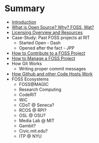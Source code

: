 # Summary

* [Introduction](README.md)
* [What is Open Source? Why? FOSS, Wat?](chapters/fosswat.md)
* [Licensing Overview and Resources](chapters/licensing.md)
* Case-Study: Past FOSS projects at RIT
   * Started Open - Dash
   * Opened after the fact - JPP
* [How to Contribute to a FOSS Project](chapters/contributing.md)
* [How to Manage a FOSS Project](chapters/projectmanagement.md)
* How Git Works
   * Writing proper commit messages
* [How Github and other Code Hosts Work](chapters/hostingcode.md)
* FOSS Ecosystems
   * FOSS@MAGIC
   * Research Computing
   * CodeRIT
   * WiC
   * CDoT @ Seneca?
   * RCOS @ RPI?
   * OSL @ OSU?
   * Media Lab @ MIT
   * Gambit?
   * Civic.mit.edu?
   * ITP @ NYU
